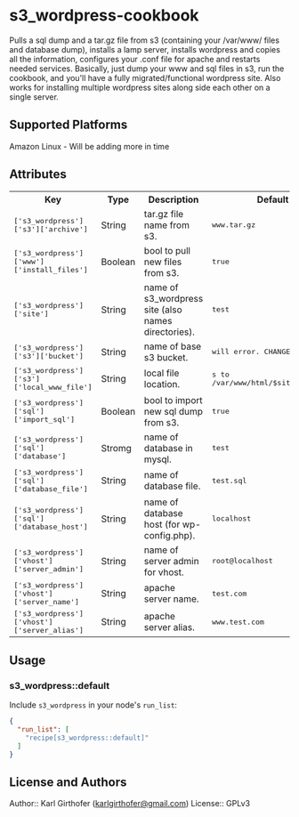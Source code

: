 # s3_wordpress-cookbook

Pulls a sql dump and a tar.gz file from s3 (containing your /var/www/ files and database dump), installs a lamp server, installs wordpress and copies all the information, configures your .conf file for apache and restarts needed services. Basically, just dump your www and sql files in s3, run the cookbook, and you'll have a fully migrated/functional wordpress site. Also works for installing multiple wordpress sites along side each other on a single server.

## Supported Platforms

Amazon Linux - Will be adding more in time

## Attributes
<table>
  <tr>
    <th>Key</th>
    <th>Type</th>
    <th>Description</th>
    <th>Default</th>
  </tr>
  <tr>
    <td><tt>['s3_wordpress']['s3']['archive']</tt></td>
    <td>String</td>
    <td>tar.gz file name from s3.</td>
    <td><tt>www.tar.gz</tt></td>
  <tr>
    <td><tt>['s3_wordpress']['www']['install_files']</tt></td>
    <td>Boolean</td>
    <td>bool to pull new files from s3.</td>
    <td><tt>true</tt></td>
  </tr>
    <td><tt>['s3_wordpress']['site']</tt></td>
    <td>String</td>
    <td>name of s3_wordpress site (also names directories).</td>
    <td><tt>test</tt></td>
  <tr>
    <td><tt>['s3_wordpress']['s3']['bucket']</tt></td>
    <td>String</td>
    <td>name of base s3 bucket.</td>
    <td><tt>will error. CHANGE REQUIRED</tt></td>
  </tr>
  <tr>
    <td><tt>['s3_wordpress']['s3']['local_www_file']</tt></td>
    <td>String</td>
    <td>local file location.</td>
    <td><tt>s to /var/www/html/$site/$archive</tt></td>
  </tr>
  <tr>
    <td><tt>['s3_wordpress']['sql']['import_sql']</tt></td>
    <td>Boolean</td>
    <td>bool to import new sql dump from s3.</td>
    <td><tt>true</tt></td>
  </tr>
  <tr>
    <td><tt>['s3_wordpress']['sql']['database']</tt></td>
    <td>Stromg</td>
    <td>name of database in mysql.</td>
    <td><tt>test</tt></td>
  </tr>
  <tr>
    <td><tt>['s3_wordpress']['sql']['database_file']</tt></td>
    <td>String</td>
    <td>name of database file.</td>
    <td><tt>test.sql</tt></td>
  </tr>
  <tr>
    <td><tt>['s3_wordpress']['sql']['database_host']</tt></td>
    <td>String</td>
    <td>name of database host (for wp-config.php).</td>
    <td><tt>localhost</tt></td>
  </tr>
  <tr>
    <td><tt>['s3_wordpress']['vhost']['server_admin']</tt></td>
    <td>String</td>
    <td>name of server admin for vhost.</td>
    <td><tt>root@localhost</tt></td>
  </tr>
  <tr>
    <td><tt>['s3_wordpress']['vhost']['server_name']</tt></td>
    <td>String</td>
    <td>apache server name.</td>
    <td><tt>test.com</tt></td>
  </tr>
  <tr>
    <td><tt>['s3_wordpress']['vhost']['server_alias']</tt></td>
    <td>String</td>
    <td>apache server alias.</td>
    <td><tt>www.test.com</tt></td>
  </tr>
</table>

## Usage

### s3_wordpress::default

Include `s3_wordpress` in your node's `run_list`:

```json
{
  "run_list": [
    "recipe[s3_wordpress::default]"
  ]
}
```

## License and Authors

Author:: Karl Girthofer (karlgirthofer@gmail.com)
License:: GPLv3
